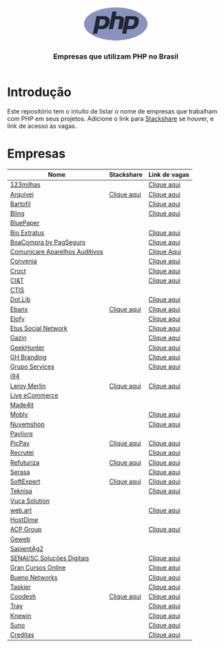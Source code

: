 <header>
    <p align="center">
        <img width="150" src="doc/images/php-logo.png" alt="PHP logo" />
    </p>
    <h3 align="center">Empresas que utilizam PHP no Brasil</h3>
</header>

# Introdução

Este repositório tem o intuito de listar o nome de empresas que trabalham com PHP em seus projetos. Adicione o link para
[Stackshare](https://stackshare.io) se houver, e link de acesso às vagas.

# Empresas

| Nome                                                                       | Stackshare                                                                   | Link de vagas                                                                          |
|----------------------------------------------------------------------------|------------------------------------------------------------------------------|----------------------------------------------------------------------------------------|
| [123milhas](https://123milhas.com)                                         |                                                                              | [Clique aqui](https://jobs.solides.com/123milhas)                                      |
| [Arquivei](https://arquivei.com.br)                                        | [Clique aqui](https://stackshare.io/arquivei-engineering/arquivei)           | [Clique aqui](https://arquivei.com.br/vagas)                                           |
| [Bartofil](https://www.bartofil.com.br)                                    |                                                                              | [Clique aqui](https://bartofil.empregare.com/pt-br/vagas)                              |
| [Bling](https://bling.com.br)                                              |                                                                              | [Clique aqui](https://vagas-bling.gupy.io)                                             |
| [BluePaper](https://bluepaper.io)                                          |                                                                              |                                                                                        |
| [Bio Extratus](https://www.bioextratus.com.br)                             |                                                                              | [Clique aqui](https://trabalheconosco.bioextratus.com.br)                              |
| [BoaCompra by PagSeguro](https://boacompra.com)                            |                                                                              | [Clique aqui](https://pagseguro.gupy.io)                                               |
| [Comunicare Aparelhos Auditivos](https://comunicareaparelhosauditivos.com) |                                                                              | [Clique Aqui](https://jobs.solides.com/COMUNICAREAPARELHOSAUDITIVOS#)                  |
| [Convenia](http://convenia.com.br)                                         |                                                                              | [Clique aqui](https://convenia-tech.gupy.io)                                           |
| [Croct](https://croct.com)                                                 |                                                                              | [Clique aqui](https://croct.com/careers)                                               |
| [CI&T](https://ciandt.com)                                                 |                                                                              | [Clique aqui](https://ciandt.com)                                                      |
| [CTIS](https://ctis.com.br)                                                |                                                                              |                                                                                        |
| [Dot.Lib](https://dotlib.com)                                              |                                                                              | [Clique aqui](https://github.com/dotlib)                                               |
| [Ebanx](https://www.ebanx.com/br)                                          | [Clique aqui](https://stackshare.io/ebanx/ebanx)                             | [Clique aqui](https://boards.greenhouse.io/ebanx)                                      |
| [Elofy](https://elofy.com.br)                                              |                                                                              | [Clique aqui](https://www.linkedin.com/company/elofy/jobs)                             |
| [Etus Social Network](https://www.etus.com.br)                             |                                                                              | [Clique aqui](https://www.linkedin.com/company/etus/jobs)                              |
| [Gazin](https://www.gazin.com.br)                                          |                                                                              | [Clique aqui](https://gazin.rhgestor.com.br/vagas)                                     |
| [GeekHunter](https://www.geekhunter.com.br)                                |                                                                              | [Clique aqui](https://www.geekhunter.com.br/vagas)                                     |
| [GH Branding](https://www.agenciagh.com.br)                                |                                                                              | [Clique aqui](https://sites.google.com/view/jobsgh)                                    |
| [Grupo Services](https://gruposervices.com.br)                             |                                                                              | [Clique aqui](https://gruposervices.com.br/oportunidades)                              |
| [i94](https://i94.co)                                                      |                                                                              |                                                                                        |
| [Leroy Merlin](https://leroymerlin.com.br)                                 | [Clique aqui](https://stackshare.io/leroy-merlin-brasil/website)             | [Clique aqui](https://jobs.kenoby.com/leroymerlin)                                     |
| [Live eCommerce](https://liveecommerce.com.br)                             |                                                                              |                                                                                        |
| [Made4it](https://made4it.com.br)                                          |                                                                              |
| [Mobly](https://mobly.com.br)                                              |                                                                              | [Clique aqui](https://jobs.kenoby.com/mobly)                                           |
| [Nuvemshop](https://www.nuvemshop.com.br)                                  |                                                                              | [Clique aqui](https://www.nuvemshop.com.br/trabalhe-na-nuvemshop)                      |
| [Paylivre](https://www.paylivre.com)                                       |                                                                              |                                                                                        |
| [PicPay](https://picpay.com)                                               | [Clique aqui](https://stackshare.io/picpay/picpay)                           | [Clique aqui](https://picpay.gupy.io)                                                  |
| [Recrutei](https://recrutei.com.br)                                        |                                                                              | [Clique aqui](https://empregos.recrutei.com.br)                                        |
| [Refuturiza](https://refuturiza.com.br)                                    | [Clique aqui](https://stackshare.io/refuturiza/refuturiza)                   | [Clique aqui](https://refuturizaempregos.solides.jobs)                                 |
| [Serasa](https://www.serasa.com.br/carreiras)                              |                                                                              | [Clique aqui](https://serasa.gupy.io)                                                  |
| [SoftExpert](https://softexpert.com)                                       | [Clique aqui](https://stackshare.io/softexpert-software/softexpert-software) | [Clique aqui](https://softexpert.recruiterbox.com)                                     |
| [Teknisa](https://www.teknisa.com)                                         |                                                                              | [Clique aqui](https://teknisa.solides.jobs)                                            |
| [Vuca Solution](https://vucasolution.com.br)                               |                                                                              |
| [web.art](https://www.webart.com.br)                                       |                                                                              | [Clique aqui](https://painel.umentor.com.br/inteligente_novos/?con_cod=web16225&pla=5) |
| [HostDime](https://hostdime.com.br)                                        |                                                                              |                                                                                        |
| [ACP Group](https://www.acpgroup.com.br)                                   |                                                                              | [Clique aqui](https://acpgroup.gupy.io)                                                |
| [Geweb](http://www.geweb.com.br)                                           |                                                                              |                                                                                        |            
| [SapientAg2](https://sapientag2.com.br)                                    |                                                                              |                                                                                        |
| [SENAI/SC Soluções Digitais](https://sc.senai.br)                          |                                                                              | [Clique aqui](https://crescemosjuntos.com.br/trabalhe-conosco?cidade=11270)            |
| [Gran Cursos Online](https://www.grancursosonline.com.br)                  |                                                                              | [Clique aqui](https://vemsergran.gupy.io)                                              |
| [Bueno Networks](https://buenonetworks.com.br)                             |                                                                              | [Clique aqui](https://www.linkedin.com/company/bueno-networks)                         |
| [Taskier](https://taskier.io)                                              |                                                                              | [Clique aqui](https://www.linkedin.com/company/apptaskier)                             |
| [Coodesh](https://coodesh.com)                                             | [Clique aqui](https://stackshare.io/coodesh/recruitment)                     | [Clique aqui](https://coodesh.com/vagas)                                               |
| [Tray](https://www.tray.com.br)                                            |                                                                              | [Clique aqui](https://jobs.kenoby.com/tray)                                            |
| [Knewin](https://www.knewin.com)                                           |                                                                              | [Clique aqui](https://www.knewin.com/trabalhe-conosco)                                 |
| [Suno](https://www.suno.com.br)                                            |                                                                              | [Clique aqui](https://gruposunojobs.gupy.io)                                           |
| [Creditas](https://www.creditas.com)                                       |                                                                              | [Clique aqui](https://careers.creditas.com)                                            |
